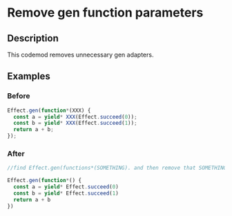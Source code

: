 # Remove gen function parameters

## Description
This codemod removes unnecessary gen adapters.
## Examples

### Before

```ts
Effect.gen(function*(XXX) {
  const a = yield* XXX(Effect.succeed(0));
  const b = yield* XXX(Effect.succeed(1));
  return a + b;
});
```

### After

```ts
//find Effect.gen(functions*(SOMETHING). and then remove that SOMETHING identifier and any other usages of that identifier within that expression.

Effect.gen(function*() {
  const a = yield* Effect.succeed(0)
  const b = yield* Effect.succeed(1)
  return a + b
})
```


